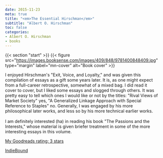```yaml
---
date: 2015-11-23
meta: true
title: "<em>The Essential Hirschman</em>"
subtitle: "Albert O. Hirschman"
toc: false
categories:
- Albert O. Hirschman
- books
---
```


{{< section "start" >}}
{{< figure src="https://images.booksense.com/images/409/848/9781400848409.jpg" type="margin" label="mn-cover" alt="Book cover" >}}

I enjoyed Hirschman's "Exit, Voice, and Loyalty," and was given this compilation of essays as a gift some years later. It is, as one might expect from a full-career retrospective, somewhat of a mixed bag. I did read it cover to cover, but I liked some essays and slogged through others. It was pretty easy to tell which ones I would like or not by the titles: "Rival Views of Market Society" yes, "A Generalized Linkage Approach with Special Reference to Staples" no. Generally, I was engaged by his more philosophical later works, and less so by his more technical earlier works.<br /><br />I am definitely interested (ha) in reading his book "The Passions and the Interests," whose material is given briefer treatment in some of the more interesting essays in this volume.

[My Goodreads rating: 3 stars](https://www.goodreads.com/review/show/1402347805)  

[IndieBound](https://www.indiebound.org/book/9781400848409)
